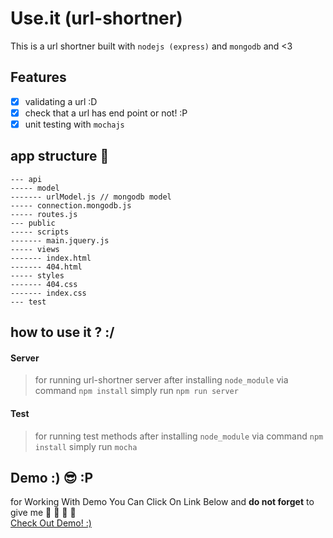 # Use.it (url-shortner)
This is a url shortner built with `nodejs (express)` and `mongodb` and <3

## Features
- [x] validating a url :D
- [x] check that a url has end point or not! :P
- [x] unit testing with `mochajs`

## app structure :file_folder:

```
--- api
----- model
------- urlModel.js // mongodb model
----- connection.mongodb.js
----- routes.js
--- public
----- scripts
------- main.jquery.js
----- views
------- index.html
------- 404.html
----- styles
------- 404.css
------- index.css
--- test
``` 

## how to use it ? :/

#### Server
> for running url-shortner server after installing `node_module` via command `npm install` simply run `npm run server`
#### Test
> for running test methods after installing `node_module` via command `npm install` simply run `mocha`

## Demo :) :sunglasses: :P
for Working With Demo You Can Click On Link Below and **do not forget** to give me :star2: :star2: :star2: :star2:  
[Check Out Demo! :)](http://github.com)






